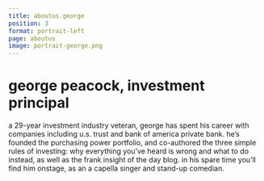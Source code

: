 ```yaml
---
title: aboutus.george
position: 3
format: portrait-left
page: aboutus
image: portrait-george.png
---
```


# george peacock, investment principal
a 29-year investment industry veteran, george has spent his career with companies including u.s. trust and bank of america private bank. he’s founded the purchasing power portfolio, and co-authored the three simple rules of investing: why everything you’ve heard is wrong and what to do instead, as well as the frank insight of the day blog. in his spare time you’ll find him onstage, as an a capella singer and  stand-up comedian.